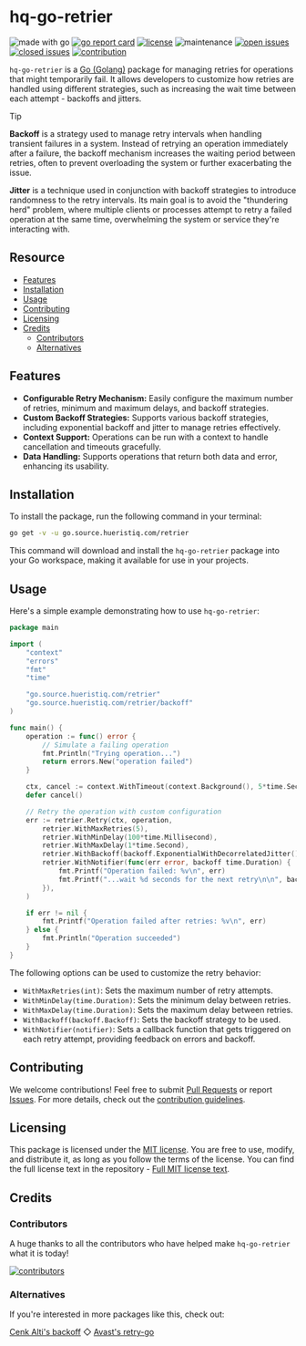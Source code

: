 # hq-go-retrier

![made with go](https://img.shields.io/badge/made%20with-Go-1E90FF.svg) [![go report card](https://goreportcard.com/badge/github.com/hueristiq/xsubfind3r)](https://goreportcard.com/report/github.com/hueristiq/hq-go-retrier) [![license](https://img.shields.io/badge/license-MIT-gray.svg?color=1E90FF)](https://github.com/hueristiq/hq-go-retrier/blob/master/LICENSE) ![maintenance](https://img.shields.io/badge/maintained%3F-yes-1E90FF.svg) [![open issues](https://img.shields.io/github/issues-raw/hueristiq/hq-go-retrier.svg?style=flat&color=1E90FF)](https://github.com/hueristiq/hq-go-retrier/issues?q=is:issue+is:open) [![closed issues](https://img.shields.io/github/issues-closed-raw/hueristiq/hq-go-retrier.svg?style=flat&color=1E90FF)](https://github.com/hueristiq/hq-go-retrier/issues?q=is:issue+is:closed) [![contribution](https://img.shields.io/badge/contributions-welcome-1E90FF.svg)](https://github.com/hueristiq/hq-go-retrier/blob/master/CONTRIBUTING.md)

`hq-go-retrier` is a [Go (Golang)](http://golang.org/) package for managing retries for operations that might temporarily fail. It allows developers to customize how retries are handled using different strategies, such as increasing the wait time between each attempt - backoffs and jitters.

> [!TIP]
> **Backoff** is a strategy used to manage retry intervals when handling transient failures in a system. Instead of retrying an operation immediately after a failure, the backoff mechanism increases the waiting period between retries, often to prevent overloading the system or further exacerbating the issue.
>
> **Jitter** is a technique used in conjunction with backoff strategies to introduce randomness to the retry intervals. Its main goal is to avoid the "thundering herd" problem, where multiple clients or processes attempt to retry a failed operation at the same time, overwhelming the system or service they're interacting with.

## Resource

* [Features](#features)
* [Installation](#installation)
* [Usage](#usage)
* [Contributing](#contributing)
* [Licensing](#licensing)
* [Credits](#credits)
	* [Contributors](#contributors)
	* [Alternatives](#alternatives)

## Features

* **Configurable Retry Mechanism:** Easily configure the maximum number of retries, minimum and maximum delays, and backoff strategies.
* **Custom Backoff Strategies:** Supports various backoff strategies, including exponential backoff and jitter to manage retries effectively.
* **Context Support:** Operations can be run with a context to handle cancellation and timeouts gracefully.
* **Data Handling:** Supports operations that return both data and error, enhancing its usability.

## Installation

To install the package, run the following command in your terminal:

```bash
go get -v -u go.source.hueristiq.com/retrier
```

This command will download and install the `hq-go-retrier` package into your Go workspace, making it available for use in your projects.

## Usage

Here's a simple example demonstrating how to use `hq-go-retrier`:

```go
package main

import (
	"context"
	"errors"
	"fmt"
	"time"

	"go.source.hueristiq.com/retrier"
	"go.source.hueristiq.com/retrier/backoff"
)

func main() {
	operation := func() error {
		// Simulate a failing operation
		fmt.Println("Trying operation...")
		return errors.New("operation failed")
	}

	ctx, cancel := context.WithTimeout(context.Background(), 5*time.Second)
	defer cancel()

	// Retry the operation with custom configuration
	err := retrier.Retry(ctx, operation,
		retrier.WithMaxRetries(5),
		retrier.WithMinDelay(100*time.Millisecond),
		retrier.WithMaxDelay(1*time.Second),
		retrier.WithBackoff(backoff.ExponentialWithDecorrelatedJitter()),
		retrier.WithNotifier(func(err error, backoff time.Duration) {
			fmt.Printf("Operation failed: %v\n", err)
			fmt.Printf("...wait %d seconds for the next retry\n\n", backoff)
		}),
	)

	if err != nil {
		fmt.Printf("Operation failed after retries: %v\n", err)
	} else {
		fmt.Println("Operation succeeded")
	}
}
```

The following options can be used to customize the retry behavior:

* `WithMaxRetries(int)`: Sets the maximum number of retry attempts.
* `WithMinDelay(time.Duration)`: Sets the minimum delay between retries.
* `WithMaxDelay(time.Duration)`: Sets the maximum delay between retries.
* `WithBackoff(backoff.Backoff)`: Sets the backoff strategy to be used.
* `WithNotifier(notifier)`: Sets a callback function that gets triggered on each retry attempt, providing feedback on errors and backoff.

## Contributing

We welcome contributions! Feel free to submit [Pull Requests](https://github.com/hueristiq/hq-go-retrier/pulls) or report [Issues](https://github.com/hueristiq/hq-go-retrier/issues). For more details, check out the [contribution guidelines](https://github.com/hueristiq/hq-go-retrier/blob/master/CONTRIBUTING.md).

## Licensing

This package is licensed under the [MIT license](https://opensource.org/license/mit). You are free to use, modify, and distribute it, as long as you follow the terms of the license. You can find the full license text in the repository - [Full MIT license text](https://github.com/hueristiq/hq-go-retrier/blob/master/LICENSE).

## Credits

### Contributors

A huge thanks to all the contributors who have helped make `hq-go-retrier` what it is today!

[![contributors](https://contrib.rocks/image?repo=hueristiq/hq-go-retrier&max=500)](https://github.com/hueristiq/hq-go-retrier/graphs/contributors)

### Alternatives

If you're interested in more packages like this, check out:

[Cenk Alti's backoff](https://github.com/cenkalti/backoff) ◇ [Avast's retry-go](https://github.com/avast/retry-go)